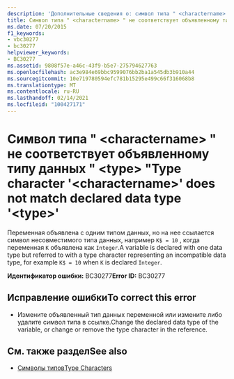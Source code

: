 ```yaml
---
description: 'Дополнительные сведения о: символ типа " <charactername> " не соответствует объявленному типу данных " <type> "'
title: Символ типа " <charactername> " не соответствует объявленному типу данных " <type> "
ms.date: 07/20/2015
f1_keywords:
- vbc30277
- bc30277
helpviewer_keywords:
- BC30277
ms.assetid: 9808f57e-a46c-43f9-b5e7-275794627763
ms.openlocfilehash: ac3e984e69bbc9599076bb2ba1a545db3b910a44
ms.sourcegitcommit: 10e719780594efc781b15295e499c66f316068b8
ms.translationtype: MT
ms.contentlocale: ru-RU
ms.lasthandoff: 02/14/2021
ms.locfileid: "100427171"
---
```

# <a name="type-character-charactername-does-not-match-declared-data-type-type"></a><span data-ttu-id="67090-103">Символ типа " \<charactername> " не соответствует объявленному типу данных " \<type> "</span><span class="sxs-lookup"><span data-stu-id="67090-103">Type character '\<charactername>' does not match declared data type '\<type>'</span></span>

<span data-ttu-id="67090-104">Переменная объявлена с одним типом данных, но на нее ссылается символ несовместимого типа данных, например `K$ = 10` , когда переменная `K` объявлена как `Integer`.</span><span class="sxs-lookup"><span data-stu-id="67090-104">A variable is declared with one data type but referred to with a type character representing an incompatible data type, for example `K$ = 10` when `K` is declared `Integer`.</span></span>  
  
 <span data-ttu-id="67090-105">**Идентификатор ошибки:** BC30277</span><span class="sxs-lookup"><span data-stu-id="67090-105">**Error ID:** BC30277</span></span>  
  
## <a name="to-correct-this-error"></a><span data-ttu-id="67090-106">Исправление ошибки</span><span class="sxs-lookup"><span data-stu-id="67090-106">To correct this error</span></span>  
  
- <span data-ttu-id="67090-107">Измените объявленный тип данных переменной или измените либо удалите символ типа в ссылке.</span><span class="sxs-lookup"><span data-stu-id="67090-107">Change the declared data type of the variable, or change or remove the type character in the reference.</span></span>  
  
## <a name="see-also"></a><span data-ttu-id="67090-108">См. также раздел</span><span class="sxs-lookup"><span data-stu-id="67090-108">See also</span></span>

- [<span data-ttu-id="67090-109">Символы типов</span><span class="sxs-lookup"><span data-stu-id="67090-109">Type Characters</span></span>](../programming-guide/language-features/data-types/type-characters.md)
